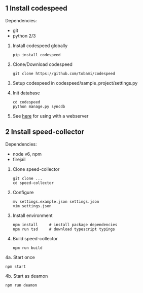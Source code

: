 1 Install codespeed
--------------------

Dependencies:
- git
- python 2/3

1. Install codespeed globally

    ```
    pip install codespeed
    ```

2. Clone/Download codespeed

    ```
    git clone https://github.com/tobami/codespeed
    ```

3. Setup codespeed in codespeed/sample_project/settings.py
4. Init database

    ```
    cd codespeed
    python manage.py syncdb
    ```

5. See [here](https://github.com/tobami/codespeed/blob/master/sample_project/README.md#installing-for-production) for using with a webserver


2 Install speed-collector
-----------------------

Dependencies:
- node v6, npm
- firejail

1. Clone speed-collector

    ```
    git clone ...
    cd speed-collector
    ```

2. Configure

    ```
    mv settings.example.json settings.json
    vim settings.json
    ```

3. Install environment

    ```
    npm install     # install package dependencies
    npm run tsd     # download typescript typings
    ```

3. Build speed-collector

    ```
    npm run build
    ```

4a. Start once

```
npm start
```

4b. Start as deamon

```
npm run deamon
```